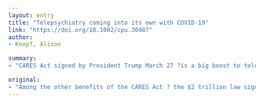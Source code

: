```yaml
---
layout: entry
title: "Telepsychiatry coming into its own with COVID-19"
link: "https://doi.org/10.1002/cpu.30487"
author:
- Knopf, Alison

summary:
- "CARES Act signed by President Trump March 27 ?is a big boost to telemedicine, including telepsychiatry. For so many years, psychiatrists have been hampered by the fact that, in general, they can't get paid for it. Patients assume that a phone call ? or an email or text ? should be free. The law is signed March 27 by President Donald Trump. It's a huge boost to the law, including the $2 trillion law. In general, the law signed by president Trump is a $2 trillion ? is."

original:
- "Among the other benefits of the CARES Act ? the $2 trillion law signed by President Trump March 27 ?is a big boost to telemedicine, including telepsychiatry. For so many years, psychiatrists have been hampered by the fact that, in general, they can't get paid for telemedicine. Insurance won't cover it, and, for the most part, patients assume that a phone call ? or an email or text ? should be free."
---
```


